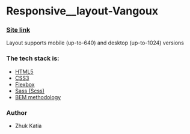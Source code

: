 # Responsive__layout-Vangoux

### [Site link](https://zesty-longma-6dfd7f.netlify.app)

Layout supports mobile (up-to-640) and desktop (up-to-1024) versions

### The tech stack is:

- [HTML5](https://en.wikipedia.org/wiki/HTML5)
- [CSS3](https://en.wikipedia.org/wiki/Cascading_Style_Sheets)
- [Flexbox](https://en.wikipedia.org/wiki/CSS_Flexible_Box_Layout)
- [Sass (Scss)](https://sass-lang.com/)
- [BEM methodology](https://en.bem.info/methodology/)

### Author

- Zhuk Katia
